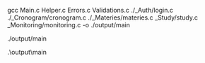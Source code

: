 gcc Main.c Helper.c Errors.c Validations.c ./_Auth/login.c ./_Cronogram/cronogram.c ./_Materies/materies.c _Study/study.c _Monitoring/monitoring.c -o ./output/main

./output/main

.\output\main